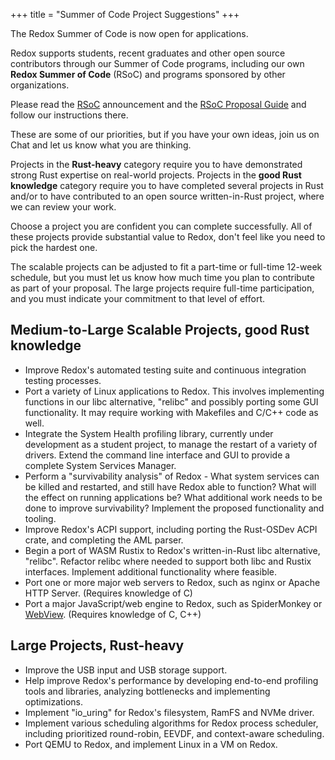 +++
title = "Summer of Code Project Suggestions"
+++

The Redox Summer of Code is now open for applications.

Redox supports students, recent graduates and other open source contributors through our Summer of Code programs,
including our own **Redox Summer of Code** (RSoC) and programs sponsored by other organizations.

Please read the [RSoC](/rsoc) announcement and the [RSoC Proposal Guide](/rsoc-proposal-how-to) and follow our instructions there.

These are some of our priorities, but if you have your own ideas, join us on Chat and let us know what you are thinking.

Projects in the **Rust-heavy** category require you to have demonstrated strong Rust expertise on real-world projects.
Projects in the **good Rust knowledge** category require you to have completed several projects in Rust and/or to have contributed to an open source written-in-Rust project, where we can review your work.

Choose a project you are confident you can complete successfully.
All of these projects provide substantial value to Redox,
don't feel like you need to pick the hardest one.

The scalable projects can be adjusted to fit a part-time or full-time 12-week schedule, but you must let us know how much time you plan to contribute as part of your proposal.
The large projects require full-time participation, and you must indicate your commitment to that level of effort.

## Medium-to-Large Scalable Projects, good Rust knowledge

- Improve Redox's automated testing suite and continuous integration testing processes.
- Port a variety of Linux applications to Redox. This involves implementing functions in our libc alternative, "relibc" and possibly porting some GUI functionality. It may require working with Makefiles and C/C++ code as well.
- Integrate the System Health profiling library, currently under development as a student project, to manage the restart of a variety of drivers. Extend the command line interface and GUI to provide a complete System Services Manager.
- Perform a "survivability analysis" of Redox - What system services can be killed and restarted, and still have Redox able to function? What will the effect on running applications be? What additional work needs to be done to improve survivability? Implement the proposed functionality and tooling.
- Improve Redox's ACPI support, including porting the Rust-OSDev ACPI crate, and completing the AML parser.
- Begin a port of WASM Rustix to Redox's written-in-Rust libc alternative, "relibc". Refactor relibc where needed to support both libc and Rustix interfaces. Implement additional functionality where feasible.
- Port one or more major web servers to Redox, such as nginx or Apache HTTP Server. (Requires knowledge of C)
- Port a major JavaScript/web engine to Redox, such as SpiderMonkey or [WebView](https://github.com/webview/webview). (Requires knowledge of C, C++)

## Large Projects, Rust-heavy

- Improve the USB input and USB storage support.
- Help improve Redox's performance by developing end-to-end profiling tools and libraries, analyzing bottlenecks and implementing optimizations.
- Implement "io_uring" for Redox's filesystem, RamFS and NVMe driver.
- Implement various scheduling algorithms for Redox process scheduler, including prioritized round-robin, EEVDF, and context-aware scheduling.
- Port QEMU to Redox, and implement Linux in a VM on Redox.
